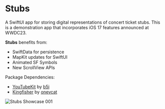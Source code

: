 # Stubs
A SwiftUI app for storing digital representations of concert ticket stubs. This is a demonstration app that incorporates iOS 17 features announced at WWDC23.

<b>Stubs</b> benefits from:
* SwiftData for persistence
* MapKit updates for SwiftUI
* Animated SF Symbols
* New ScrollView APIs

Package Dependencies:
* [YouTubeKit](https://github.com/b5i/YouTubeKit) by [b5i](https://github.com/b5i)
* [Kingfisher](https://github.com/onevcat/Kingfisher) by [onevcat](https://github.com/onevcat)
  
![‎Stubs Showcase ‎001](https://github.com/bodhichristian/Stubs/assets/110639779/0b7cf0d7-3f69-4f87-8113-dc2aca5c61bf)
